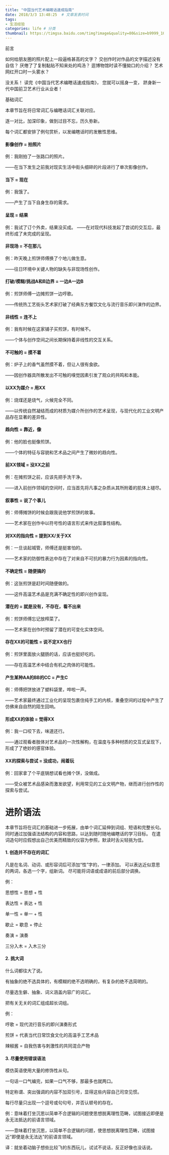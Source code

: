 ```yaml
---
title: "中国当代艺术编瞎话速成指南"
date: 2018/3/3 13:48:25  # 文章发表时间
tags:
- 生活经验
categories: life # 分类
thumbnail: https://timgsa.baidu.com/timg?image&quality=80&size=b9999_10000&sec=1529515529914&di=6cb99dde42bd4c15a4aa5487ca9b32d3&imgtype=0&src=http%3A%2F%2Fwww.archcollege.com%2Fwp-content%2Fuploads%2F2018%2F03%2F1521467677666660.jpg # 略缩图
---
```


前⾔

如何给朋友圈的照⽚配上一段逼格甚高的文字？
交创作时对作品的文字描述没有自信？
厌倦了了复制黏贴不知来处的鸡汤？
逛博物馆时读不懂拗口的介绍？
艺术⽹红开口时一头雾⽔？

没关系！
读完《中国当代艺术编瞎话速成指南》，
您就可以摇身一变，
跻身新一代中国前卫艺术⾏业从业者！

<!--more-->

基础词汇

本章节旨在将⽇常词汇与编瞎话词汇关联对应。

逐一对比，加深印象，做到过⽬不忘，历久弥新。

每个词汇都安排了例句赏析，以发编瞎话时的发散性思维。

#### 影像创作 = 拍照⽚

例：我刚拍了一张路口的照片。

——在当下发生之前我对现实生活中街头细碎的片段进⾏了单次影像创作。

#### 当下 = 现在

例：我饿了。

——产⽣了当下⾃身生存的需求。

#### 呈现 = 结果
例：我试了订个外卖，结果没买成。
——在对现代科技发起了尝试的交互后，最终形成了未完成的呈现。

#### 非现场 = 不在那⼉

例：昨天晚上煎饼师傅换了个地儿做生意。

——往⽇环境中关键人物的缺失与非现场性创作。

#### 打破/模糊/挑战A和B边界 = 一边A一边B

例：煎饼师傅一边摊煎饼一边哼歌。

——传统热工艺街头艺术家打破了经典东⽅餐饮⽂化与流行⾳乐即兴演作的边界。

#### ⾮线性 = 连不上

例：我有时候在这家铺⼦买煎饼，有时候不。

——个体与创作空间之间长期保持着非线性的交互关系。

#### 不可触的 = 摸不着

例：炉⼦上的⾹气虽然摸不着，但让⼈很有⻝欲。

——因创作器具所散发出不可触的嗅觉因素引发了观众的共鸣和本能。

#### 以XX为媒介 = 用XX

例：烧煤还是烧气，⽕候完全不同。

——以传统⾃然凝结⽽成的材质为媒介所创作的艺术呈现，与现代化的⼯业文明产品存在显著的差异性。

#### 趋向性 = 靠近，像

例：他的脸也挺像煎饼。

——个体的特征与容貌和艺术品之间产⽣了微妙的趋向性。

#### 前XX领域 = 没XX之前

例：在摊煎饼之前，应该先把手洗干净。

——进入前创作领域的空间时，应当首先将凡事之杂质从其所附着的肌体上褪尽。

#### 叙事性 = 说了个事⼉

例：师傅摊饼的时候会跟我说他学煎饼的故事。

——艺术家在创作中以符号性的语言形式来传达叙事性结构。

#### 对XX的指向性 = 提到XX/关于XX

例：一旦谈起城管，师傅还是挺害怕的。

——艺术家的防御性表达中存在了对来⾃不可抗的暴力行为因素的指向性。

#### 不确定性 = 随便搞的

例：这张煎饼是赶时间随便做的。

——这件⾼温艺术品是充满不确定性的即兴创作呈现。

#### 潜在的 = 就是没有，不存在，看不出来

例：煎饼师傅忘记放榨菜了。

——艺术家在创作时预留了潜在的可变化实体空间。

#### 存在XX的可能性 = 说不定XX也⾏

例：煎饼⾥面放⽕腿肠的话，应该也挺好吃的。

——存在高温艺术中结合有机之肉体的可能性。

#### 产⽣某种AA的BB的CC = 产⽣C

例：师傅把饼放进了塑料袋⾥，哗啦一声。

——艺术家最终通过⼯业化的呈现包裹住纯⼿工的内核，重叠空间的过程中产生了仿佛来⾃自然的陌生回响。

#### 形成XX的体验 = 觉得XX

例：我⼀口咬下去，味道还⾏。

——通过观看者肢体对艺术品的一次性解构，在温度与多种材质的交互式呈现下，形成了了绝妙的感官体验。

#### XX的探索与尝试 = 没成功，闹着玩

例：回家拿了个平底锅想试看也摊个饼，没做成。

——受众被艺术品感染而激发欲望，利用常⻅的工业文明产物，继而进⾏创作性的探索与尝试。

#  进阶语法

本章节旨将在词汇的基础进一步拓展，由单个词汇延伸到词组、短语和完整⻓句。
同时通过加强语法结构的内容和思路，以达到随时随地编瞎话的学习目标。
在遣词造句时应假想出⾃己优美而精致的仪容为参照，默读时舌尖轻挑为佳。

#### 1. 创造并不存在的词汇

凡是在名词、动词、或形容词后可添加“性”字的，⼀律添加。
可以表达近似意思的两词，各选⼀个字，组新词。
尽可能将词语或成语的前后部分调换。

例：

思想性 = 思想 + 性

表达性 = 表达 + 性

单⼀性 = 单⼀ + 性

歇⽌ = 歇息 + 停止

奏演 = 演奏

三分⼊木 = ⼊木三分

#### 2. 挑大词

什么词都往大了说。

有抽象的绝不选具体的，有模糊的绝不选明确的，有复杂的绝不选简明的。

尽量选生僻、抽象、词义涵盖内容广的词汇。

把有关无关的词汇组成超长词组。

例：

哼歌 = 现代流⾏音乐的即兴演奏形式

煎饼 = 代表当代⽇常饮⻝文化的⾼温⼿工艺术品

辣椒酱 = 自我伤害与刺激性的共同混合产物

#### 3. 尽量使⽤错误语法

模仿英语使⽤⼤量的修饰性从句。

一句话一口气编完，如果一⼝⽓不够，那最多也就两口。

特定称谓、突出强调的内容不加双引号，显得这些内容⾃己司空见惯。

每⾏尽量只出现⼀个逗号或句句号，并否认顿号的存在。

例：意味着打坐沉思以简单不合逻辑的问题使思想脱离理性范畴，试图接近即便是永⽆法抵达的前语言领域。

——意味着打坐沉思，以简单不合逻辑的问题，使思想脱离理性范畴，试图接近“即便是永无法达”的前语⾔领域。

译：就坐着动脑子想些⽐较⻜的东⻄玩⼉，试试不说话，反正好像也没话说。